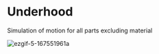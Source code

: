 # Underhood
Simulation of motion for all parts excluding material

![ezgif-5-167551961a](https://user-images.githubusercontent.com/58202540/169293708-8aceccc4-7e99-420a-895b-ca7e2ae2a758.gif)
